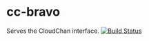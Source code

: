 # cc-bravo
Serves the CloudChan interface.
[![Build Status](https://travis-ci.com/DangerN/cc-bravo.svg?branch=master)](https://travis-ci.com/DangerN/cc-bravo)
